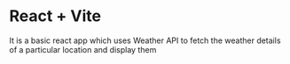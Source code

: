 # React + Vite

It is a basic react app which uses Weather API to fetch the weather details of a particular location and display them
